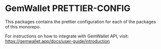 # GemWallet PRETTIER-CONFIG

This packages contains the prettier configuration for each of the packages of this monorepo.

For instructions on how to integrate with GemWallet API, visit: https://gemwallet.app/docs/user-guide/introduction
